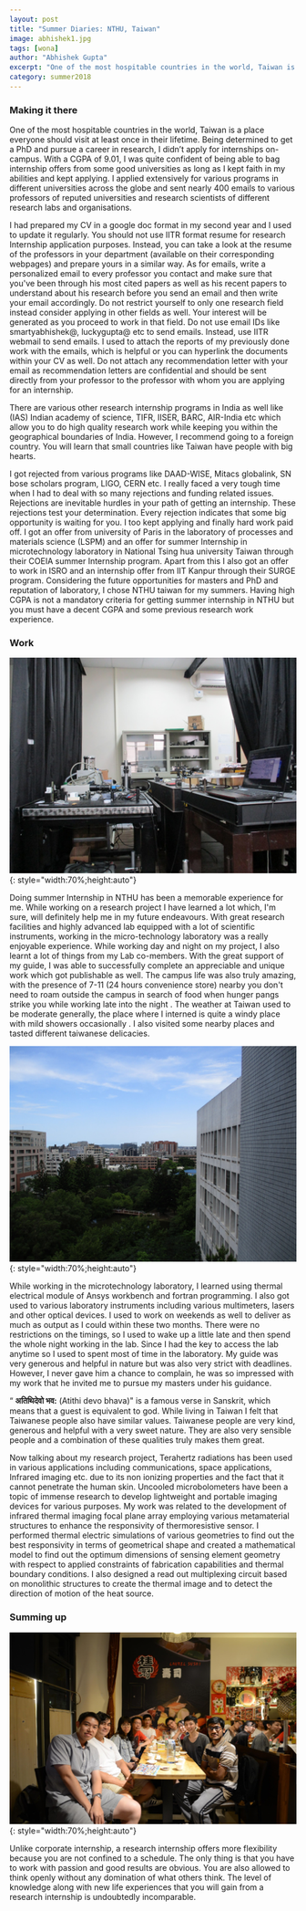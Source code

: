 ```yaml
---
layout: post
title: "Summer Diaries: NTHU, Taiwan"
image: abhishek1.jpg
tags: [wona]
author: "Abhishek Gupta"
excerpt: "One of the most hospitable countries in the world, Taiwan is a place everyone should visit at least once in their lifetime.   "
category: summer2018
---
```


### Making it there

One of the most hospitable countries in the world, Taiwan is a place everyone should visit at least once in their lifetime. Being determined to get a PhD and pursue a career in research, I didn’t apply for internships on-campus. With a CGPA of 9.01, I was quite confident of being able to bag internship offers from some good universities as long as I kept faith in my abilities and kept applying. I applied extensively for various programs in different universities across the globe and sent nearly 400 emails to various professors of reputed universities and research scientists of different research labs and organisations. 

I had prepared my CV in a google doc format in my second year and I used to update it regularly. You should not use IITR format resume for research Internship application purposes. Instead, you can take a look at the resume of the professors in your department (available on their corresponding webpages) and prepare yours in a similar way. As for emails, write a personalized email to every professor you contact and make sure that you've been through his most cited papers as well as his recent papers to understand about his research before you send an email and then write your email accordingly. Do not restrict yourself to only one research field instead consider applying in other fields as well. Your interest will be generated as you proceed to work in that field. Do not use email IDs like smartyabhishek@, luckygupta@ etc to send emails. Instead, use IITR webmail to send emails. I used to attach the reports of my previously done work with the emails, which is helpful or you can  hyperlink the documents within your CV as well. Do not attach any recommendation letter with your email as recommendation letters are confidential and should be sent directly from your professor to the professor with whom you are applying for an internship.

There are various other research internship programs in India as well like (IAS) Indian academy of science, TIFR, IISER, BARC, AIR-India etc which allow you to do high quality research work while keeping you within the  geographical boundaries of India. However, I recommend going to a foreign country. You will learn that small countries like Taiwan  have people with big hearts.

I got rejected from various programs like DAAD-WISE, Mitacs globalink, SN bose scholars program, LIGO, CERN etc. I really faced a very tough time when I had to deal with so many rejections and funding related issues. Rejections are inevitable hurdles in your path of getting an internship. These rejections test your determination. Every rejection indicates that some big opportunity is waiting for you. I too kept applying and finally hard work paid off. I got an offer from university of Paris in the laboratory of processes and materials science (LSPM) and an offer for summer Internship in microtechnology laboratory in National Tsing hua university Taiwan through their COEIA summer Internship program. Apart from this I also got an offer to work in ISRO and an internship offer from IIT Kanpur through their SURGE program. Considering the future opportunities for masters and PhD and reputation of laboratory, I chose NTHU taiwan for my summers. Having high CGPA is not a mandatory criteria for getting summer internship in NTHU but you must have a decent CGPA and some previous research work experience.

### Work

![pic2](/images/posts/abhishek2.jpg){: style="width:70%;height:auto"}

Doing summer Internship in NTHU has been a memorable experience for me. While working on a research project I have learned a lot which, I'm sure, will definitely help me in my future endeavours. With  great research facilities and highly advanced lab equipped with a lot of scientific instruments,  working in the micro-technology laboratory was a really enjoyable experience. While working day and night on my project, I also learnt a lot of things from my Lab co-members. With the great support of my guide, I was able to successfully complete an appreciable and unique work which got publishable as well. The campus life was also truly amazing, with the presence of 7-11 (24 hours convenience store) nearby you don't need to roam outside the campus in search of food when hunger pangs strike you while working late into the night . The weather at Taiwan used to be moderate generally, the place where I interned is quite a windy place with mild showers occasionally . I also visited some nearby places and tasted different taiwanese delicacies.

![pic3](/images/posts/abhishek3.jpg){: style="width:70%;height:auto"}

While working in the microtechnology laboratory, I learned using thermal electrical module of Ansys workbench and fortran programming. I also got used to various laboratory instruments including various multimeters, lasers and other optical devices. I used to work on weekends as well to deliver as much as output as I could within these two months. There were no restrictions on the timings, so I used to wake up a little late and then spend the whole night working in the lab. Since I had the key to access the lab anytime so I used to spent most of time in the laboratory. My guide was very generous and helpful in nature but was also very strict with deadlines. However, I never gave him a chance to complain, he was so impressed with my work that he invited me to pursue my masters under his guidance.

“ **अतिथिदेवो भव:** (Atithi devo bhava)"  is a famous verse in Sanskrit, which means that a guest is equivalent to god. While living in Taiwan I felt that Taiwanese people also have similar values. Taiwanese people are very kind, generous and helpful with a very sweet nature. They are also very sensible people and a combination of these qualities truly makes them great. 

Now talking about my research project, Terahertz radiations has been used in various applications including communications, space applications, Infrared imaging etc. due to its non ionizing properties and the fact that it cannot penetrate the human skin. Uncooled microbolometers have been a topic of immense research to develop lightweight and portable imaging devices for various purposes. My work was related to the development of infrared thermal imaging focal plane array employing various metamaterial structures to enhance the responsivity of thermoresistive sensor. I performed thermal electric simulations of various geometries to find out the best responsivity in terms of geometrical shape and created a mathematical model to find out the optimum dimensions of sensing element geometry with respect to applied constraints of fabrication capabilities and thermal boundary conditions. I  also designed a read out multiplexing circuit based on monolithic structures to create the thermal image and  to detect the direction of motion of the heat source.

### Summing up

![pic4](/images/posts/abhishek4.jpg){: style="width:70%;height:auto"}

Unlike corporate internship,  a research internship offers more flexibility because you are not confined to a schedule. The  only thing is that you have to work with passion and good results are obvious. You are also allowed to think openly without any domination of what others think. The level of knowledge along with new life experiences that you will gain from a research internship is undoubtedly incomparable.

